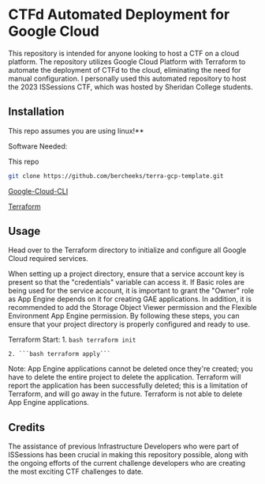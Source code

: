 # CTFd Automated Deployment for Google Cloud

This repository is intended for anyone looking to host a CTF on a cloud platform. The repository utilizes Google Cloud Platform with Terraform to automate the deployment of CTFd to the cloud, eliminating the need for manual configuration. I personally used this automated repository to host the 2023 ISSessions CTF, which was hosted by Sheridan College students.


## Installation

This repo assumes you are using linux!**

Software Needed:

This repo
```bash
git clone https://github.com/bercheeks/terra-gcp-template.git
```

[Google-Cloud-CLI](https://cloud.google.com/sdk/docs/install)

[Terraform](https://learn.hashicorp.com/tutorials/terraform/install-cli)

## Usage

Head over to the Terraform directory to initialize and configure all Google Cloud required services.

When setting up a project directory, ensure that a service account key is present so that the "credentials" variable can access it. If Basic roles are being used for the service account, it is important to grant the "Owner" role as App Engine depends on it for creating GAE applications. In addition, it is recommended to add the Storage Object Viewer permission and the Flexible Environment App Engine permission. By following these steps, you can ensure that your project directory is properly configured and ready to use.

Terraform Start:
	1. ```bash terraform init```
	
	2. ```bash terraform apply```

Note: App Engine applications cannot be deleted once they're created; you have to delete the entire project to delete the application. Terraform will report the application has been successfully deleted; this is a limitation of Terraform, and will go away in the future. Terraform is not able to delete App Engine applications.


## Credits

The assistance of previous Infrastructure Developers who were part of ISSessions has been crucial in making this repository possible, along with the ongoing efforts of the current challenge developers who are creating the most exciting CTF challenges to date.